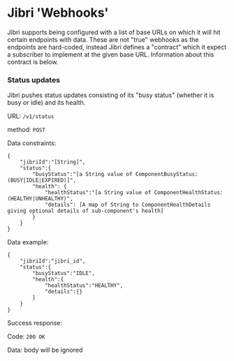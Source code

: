 # Jibri 'Webhooks'

Jibri supports being configured with a list of base URLs on which it will hit certain endpoints with data.  These are
not "true" webhooks as the endpoints are hard-coded, instead Jibri defines a "contract" which it expect a subscriber
to implement at the given base URL.  Information about this contract is below.

### Status updates
Jibri pushes status updates consisting of its "busy status" (whether it is busy or idle) and its health.

URL: `/v1/status`

method: `POST`

Data constraints:
```$json
{
    "jibriId":"[String]",
    "status":{
        "busyStatus":"[a String value of ComponentBusyStatus: (BUSY|IDLE|EXPIRED)]",
        "health": {
            "healthStatus":"[a String value of ComponentHealthStatus: (HEALTHY|UNHEALTHY)",
            "details": [A map of String to ComponentHealthDetails giving optional details of sub-component's health]
        }
    }
}
```

Data example:
```$json
{
    "jibriId":"jibri_id",
    "status":{
        "busyStatus":"IDLE",
        "health":{
            "healthStatus":"HEALTHY",
            "details":{}
        }
    }
}
```

Success response:

Code: `200 OK`

Data: body will be ignored